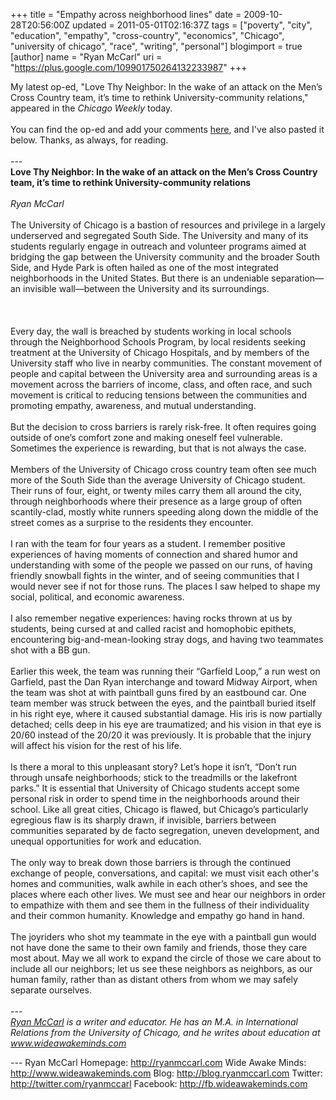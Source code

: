 +++
title = "Empathy across neighborhood lines"
date = 2009-10-28T20:56:00Z
updated = 2011-05-01T02:16:37Z
tags = ["poverty", "city", "education", "empathy", "cross-country", "economics", "Chicago", "university of chicago", "race", "writing", "personal"]
blogimport = true
[author]
	name = "Ryan McCarl"
	uri = "https://plus.google.com/109901750264132233987"
+++

My latest op-ed, "Love Thy Neighbor: In the wake of an attack on the Men’s Cross Country team, it’s time to rethink University-community relations," appeared in the <em>Chicago Weekly</em> today.<br /><br />You can find the op-ed and add your comments <a href="http://chicagoweekly.net/2009/10/28/love-thy-neighbor-in-the-wake-of-an-attack-on-the-mens-cross-country-team-its-time-to-rethink-university-community-relations/">here</a>, and I've also pasted it below.  Thanks, as always, for reading.<br /><br />---<span style="font-weight: bold;"><br />Love Thy Neighbor: In the wake of an attack on the Men’s Cross Country team, it’s time to rethink University-community relations</span><br /><br /><em>Ryan McCarl</em><br /><br />The University of Chicago is a bastion of resources and privilege in a largely underserved and segregated South Side. The University and many of its students regularly engage in outreach and volunteer programs aimed at bridging the gap between the University community and the broader South Side, and Hyde Park is often hailed as one of the most integrated neighborhoods in the United States. But there is an undeniable separation—an invisible wall—between the University and its surroundings.<br /><br /><a name='more'></a><br /><br />Every day, the wall is breached by students working in local schools through the Neighborhood Schools Program, by local residents seeking treatment at the University of Chicago Hospitals, and by members of the University staff who live in nearby communities. The constant movement of people and capital between the University area and surrounding areas is a movement across the barriers of income, class, and often race, and such movement is critical to reducing tensions between the communities and promoting empathy, awareness, and mutual understanding.<br /><br />But the decision to cross barriers is rarely risk-free. It often requires going outside of one’s comfort zone and making oneself feel vulnerable. Sometimes the experience is rewarding, but that is not always the case.<br /><br />Members of the University of Chicago cross country team often see much more of the South Side than the average University of Chicago student. Their runs of four, eight, or twenty miles carry them all around the city, through neighborhoods where their presence as a large group of often scantily-clad, mostly white runners speeding along down the middle of the street comes as a surprise to the residents they encounter.<br /><br />I ran with the team for four years as a student. I remember positive experiences of having moments of connection and shared humor and understanding with some of the people we passed on our runs, of having friendly snowball fights in the winter, and of seeing communities that I would never see if not for those runs. The places I saw helped to shape my social, political, and economic awareness.<br /><br />I also remember negative experiences: having rocks thrown at us by students, being cursed at and called racist and homophobic epithets, encountering big-and-mean-looking stray dogs, and having two teammates shot with a BB gun.<br /><br />Earlier this week, the team was running their “Garfield Loop,” a run west on Garfield, past the Dan Ryan interchange and toward Midway Airport, when the team was shot at with paintball guns fired by an eastbound car. One team member was struck between the eyes, and the paintball buried itself in his right eye, where it caused substantial damage. His iris is now partially detached; cells deep in his eye are traumatized; and his vision in that eye is 20/60 instead of the 20/20 it was previously. It is probable that the injury will affect his vision for the rest of his life.<br /><br />Is there a moral to this unpleasant story? Let’s hope it isn’t, “Don’t run through unsafe neighborhoods; stick to the treadmills or the lakefront parks.” It is essential that University of Chicago students accept some personal risk in order to spend time in the neighborhoods around their school. Like all great cities, Chicago is flawed, but Chicago’s particularly egregious flaw is its sharply drawn, if invisible, barriers between communities separated by de facto segregation, uneven development, and unequal opportunities for work and education.<br /><br />The only way to break down those barriers is through the continued exchange of people, conversations, and capital: we must visit each other's homes and communities, walk awhile in each other’s shoes, and see the places where each other lives. We must see and hear our neighbors in order to empathize with them and see them in the fullness of their individuality and their common humanity. Knowledge and empathy go hand in hand.<br /><br />The joyriders who shot my teammate in the eye with a paintball gun would not have done the same to their own family and friends, those they care most about. May we all work to expand the circle of those we care about to include all our neighbors; let us see these neighbors as neighbors, as our human family, rather than as distant others from whom we may safely separate ourselves.<br /><br />---<br /><em><a href="http://www.ryanmccarl.com/">Ryan McCarl</a> is a writer and educator.  He has an M.A. in International Relations from the University of Chicago, and he writes about education at <a href="http://www.wideawakeminds.com/">www.wideawakeminds.com</a></em><div class="blogger-post-footer">---
Ryan McCarl
Homepage: http://ryanmccarl.com
Wide Awake Minds: http://www.wideawakeminds.com
Blog: http://blog.ryanmccarl.com
Twitter: http://twitter.com/ryanmccarl
Facebook: http://fb.wideawakeminds.com</div>
